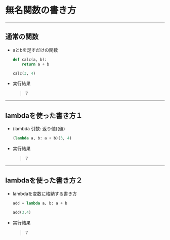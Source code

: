 # 無名関数の書き方

***

## 通常の関数

* aとbを足すだけの関数

  ```python
  def calc(a, b):
      return a + b

  calc(3, 4)
  ```

* 実行結果

  > 7

***

## lambdaを使った書き方１

* (lambda 引数: 返り値)(値)

  ```python
  (lambda a, b: a + b)(3, 4)
  ```

* 実行結果

  > 7

***

## lambdaを使った書き方２

* lambdaを変数に格納する書き方

  ```python
  add = lambda a, b: a + b

  add(3,4)
  ```

* 実行結果

  > 7
